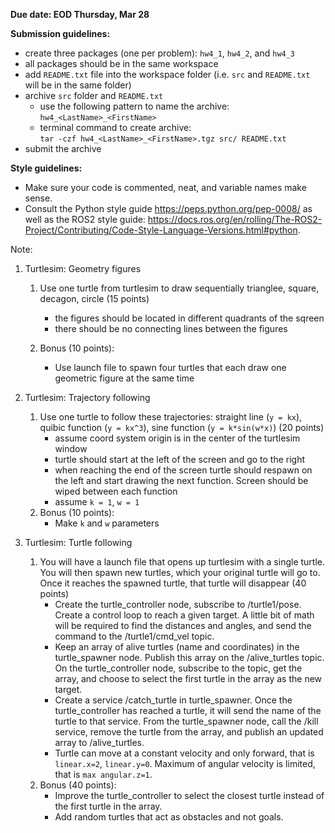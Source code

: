 **Due date: EOD Thursday, Mar 28**

**Submission guidelines:**

* create three packages (one per problem): `hw4_1`, `hw4_2`, and `hw4_3`
* all packages should be in the same workspace
* add `README.txt` file into the workspace folder (i.e. `src` and `README.txt` will be in the same folder)
* archive `src` folder and `README.txt`
    * use the following pattern to name the archive:\
     `hw4_<LastName>_<FirstName>`
    * terminal command to create archive:\
    `tar -czf hw4_<LastName>_<FirstName>.tgz src/ README.txt`
* submit the archive

**Style guidelines:**
* Make sure your code is commented, neat, and variable names make sense. 
* Consult the Python style guide https://peps.python.org/pep-0008/ as well as the ROS2 style guide: https://docs.ros.org/en/rolling/The-ROS2-Project/Contributing/Code-Style-Language-Versions.html#python. 


Note:

1. Turtlesim: Geometry figures 
    1. Use one turtle from turtlesim to draw sequentially trianglee, square, decagon, circle (15 points)
        * the figures should be located in different quadrants of the sqreen
        * there should be no connecting lines between the figures

    2. Bonus (10 points):
        * Use launch file to spawn four turtles that each draw one geometric figure at the same time 

2. Turtlesim: Trajectory following
    1. Use one turtle to follow these trajectories: straight line (`y = kx`), quibic function (`y = kx^3`), sine function (`y = k*sin(w*x)`) (20 points)
        * assume coord system origin is in the center of the turtlesim window
        * turtle should start at the left of the screen and go to the right
        * when reaching the end of the screen turtle should respawn on the left and start drawing the next function. Screen should be wiped between each function
        * assume `k = 1`, `w = 1`
    2. Bonus (10 points):
        * Make `k` and `w` parameters

3. Turtlesim: Turtle following
    1. You will have a launch file that opens up turtlesim with a single turtle. You will then spawn new turtles, which your original turtle will go to. Once it reaches the spawned turtle, that turtle will disappear (40 points)
        * Create the turtle_controller node, subscribe to /turtle1/pose. Create a control loop to reach a given target. A little bit of math will be required to find the distances and angles, and send the command to the /turtle1/cmd_vel topic.
        * Keep an array of alive turtles (name and coordinates) in the turtle_spawner node. Publish this array on the /alive_turtles topic. On the turtle_controller node, subscribe to the topic, get the array, and choose to select the first turtle in the array as the new target.
        * Create a service /catch_turtle in turtle_spawner. Once the turtle_controller has reached a turtle, it will send the name of the turtle to that service. From the turtle_spawner node, call the /kill service, remove the turtle from the array, and publish an updated array to /alive_turtles.
        * Turtle can move at a constant velocity and only forward, that is `linear.x=2`, `linear.y=0`. Maximum of angular velocity is limited, that is `max angular.z=1`.
    2. Bonus (40 points):
        * Improve the turtle_controller to select the closest turtle instead of the first turtle in the array.
        * Add random turtles that act as obstacles and not goals.


